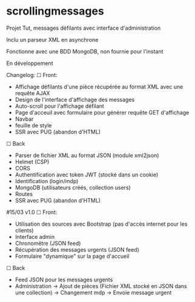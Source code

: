 # scrollingmessages
Projet Tut, messages défilants avec interface d'administration

Inclu un parseur XML en asynchrone

Fonctionne avec une BDD MongoDB, non fournie pour l'instant

En développement

Changelog:
☐ Front:
- Affichage défilants d'une pièce récupérée au format XML avec une requête AJAX
- Design de l'interface d'affichage des messages
- Auto-scroll pour l'affichage défilant
- Page d'acceuil avec formulaire pour générer requête GET d'affichage
- Navbar
- feuille de style
- SSR avec PUG (abandon d'HTML)

☐ Back
- Parser de fichier XML au format JSON (module xml2json)
- Helmet (CSP)
- CORS
- Authentification avec token JWT (stocké dans un cookie)
- Identification (login/mdp)
- MongoDB (utilisateurs créés, collection users)
- Routes
- SSR avec PUG (abandon d'HTML)

#15/03 v1.0
☐ Front:
- Utilisation des sources avec Bootstrap (pas d'accès internet pour les clients)
- Interface admin
- Chronomêtre (JSON feed)
- Récupération des messages urgents (JSON feed)
- Formulaire "dynamique" sur la page d'accueil

☐ Back
- Feed JSON pour les messages urgents
- Administration
   → Ajout de pièces (Fichier XML stocké en JSON dans une collection)
   → Changement mdp
   → Envoie message urgent
